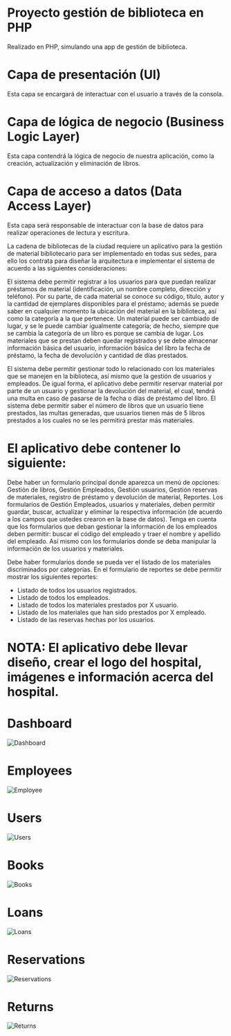 # Proyecto gestión de biblioteca en PHP
Realizado en PHP, simulando una app de gestión de biblioteca.

# Capa de presentación (UI)
Esta capa se encargará de interactuar con el usuario a través de la consola.
# Capa de lógica de negocio (Business Logic Layer)
Esta capa contendrá la lógica de negocio de nuestra aplicación, como la creación, actualización y eliminación de libros. 
# Capa de acceso a datos (Data Access Layer)
Esta capa será responsable de interactuar con la base de datos para realizar operaciones de lectura y escritura.

La cadena de bibliotecas de la ciudad requiere un aplicativo para la gestión de material bibliotecario para ser implementado en todas sus sedes, para ello los contrata para diseñar la arquitectura e implementar el sistema de acuerdo a las siguientes consideraciones:

El sistema debe permitir registrar a los usuarios para que puedan realizar préstamos de material (identificación, un nombre completo, dirección y teléfono). Por su parte, de cada material se conoce su código, título, autor y la cantidad de ejemplares disponibles para el préstamo; además se puede saber en cualquier momento la ubicación del material en la biblioteca, así como la categoría a la que pertenece. Un material puede ser cambiado de lugar, y se le puede cambiar igualmente categoría; de hecho, siempre que se cambia la categoría de un libro es porque se cambia de lugar. Los materiales que se prestan deben quedar registrados y se debe almacenar información básica del usuario, información básica del libro la fecha de préstamo, la fecha de devolución y cantidad de días prestados. 

El sistema debe permitir gestionar todo lo relacionado con los materiales que se manejen en la biblioteca, así mismo que la gestión de usuarios y empleados. De igual forma, el aplicativo debe permitir reservar material por parte de un usuario y gestionar la devolución del material, el cual, tendrá una multa en caso de pasarse de la fecha o días de préstamo del libro. El sistema debe permitir saber el número de libros que un usuario tiene prestados, las multas generadas, que usuarios tienen más de 5 libros prestados a los cuales no se les permitirá prestar más materiales.

# El aplicativo debe contener lo siguiente:

Debe haber un formulario principal donde aparezca un menú de opciones: Gestión de libros, Gestión Empleados, Gestión usuarios, Gestión reservas de materiales, registro de préstamo y devolución de material, Reportes.
Los formularios de Gestión Empleados, usuarios y materiales, deben permitir guardar, buscar, actualizar y eliminar la respectiva información (de acuerdo a los campos que ustedes crearon en la base de datos).
Tenga en cuenta que los formularios que deban gestionar la información de los empleados deben permitir: buscar el código del empleado y traer el nombre y apellido del empleado. Así mismo con los formularios donde se deba manipular la información de los usuarios y materiales.

Debe haber formularios donde se pueda ver el listado de los materiales discriminados por categorías.
En el formulario de reportes se debe permitir mostrar los siguientes reportes:

- Listado de todos los usuarios registrados.
- Listado de todos los empleados.
- Listado de todos los materiales prestados por X usuario.
- Listado de los materiales que han sido prestados por X empleado.
- Listado de las reservas hechas por los usuarios.

# NOTA: El aplicativo debe llevar diseño, crear el logo del hospital, imágenes e información acerca del hospital.

# Dashboard
![Dashboard](./public/images/dashboard.png)

# Employees
![Employee](./public/images/employees.png)

# Users
![Users](./public/images/users.png)

# Books
![Books](./public/images/books.png)

# Loans
![Loans](./public/images/loans.png)

# Reservations
![Reservations](./public/images/reservations.png)

# Returns
![Returns](./public/images/devoluciones.png)
